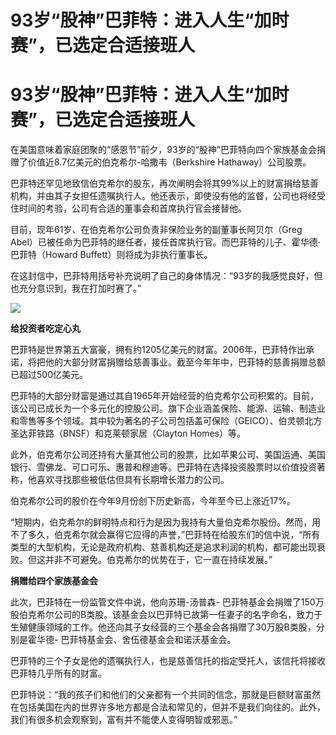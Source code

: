 # 93岁“股神”巴菲特：进入人生“加时赛”，已选定合适接班人

# 93岁“股神”巴菲特：进入人生“加时赛”，已选定合适接班人

在美国意味着家庭团聚的“感恩节”前夕，93岁的“股神”巴菲特向四个家族基金会捐赠了价值近8.7亿美元的伯克希尔-哈撒韦（Berkshire
Hathaway）公司股票。

巴菲特还罕见地致信伯克希尔的股东，再次阐明会将其99%以上的财富捐给慈善机构，并由其子女担任遗嘱执行人。他还表示，即使没有他的监督，公司也将经受住时间的考验，公司有合适的董事会和首席执行官会接替他。

目前，现年61岁、在伯克希尔公司负责非保险业务的副董事长阿贝尔（Greg
Abel）已被任命为巴菲特的继任者，接任首席执行官。而巴菲特的儿子、霍华德·巴菲特（Howard Buffett）则将成为非执行董事长。

在这封信中，巴菲特用括号补充说明了自己的身体情况：“93岁的我感觉良好，但也充分意识到，我在打加时赛了。”

![](https://inews.gtimg.com/om_bt/OU7cAb87uNszibHQLV2nACOIwyaowp8YGS0crGQa3oRWMAA/1000)

**给投资者吃定心丸**

巴菲特是世界第五大富豪，拥有约1205亿美元的财富。2006年，巴菲特作出承诺，将把他的大部分财富捐赠给慈善事业。截至今年年中，巴菲特的慈善捐赠总额已超过500亿美元。

巴菲特的大部分财富是通过其自1965年开始经营的伯克希尔公司积累的。目前，该公司已成长为一个多元化的控股公司。旗下企业涵盖保险、能源、运输、制造业和零售等多个领域。其中较为著名的子公司包括盖可保险（GEICO）、伯灵顿北方圣达菲铁路（BNSF）和克莱顿家居（Clayton
Homes）等。

此外，伯克希尔公司还持有大量其他公司的股票，比如苹果公司、美国运通、美国银行、雪佛龙、可口可乐、惠普和穆迪等。巴菲特在选择投资股票时以价值投资著称，他喜欢寻找那些被低估但具有长期增长潜力的公司。

伯克希尔公司的股价在今年9月份创下历史新高，今年至今已上涨近17%。

“短期内，伯克希尔的鲜明特点和行为是因为我持有大量伯克希尔股份。然而，用不了多久，伯克希尔就会赢得它应得的声誉，”巴菲特在给股东们的信中说，“所有类型的大型机构，无论是政府机构、慈善机构还是追求利润的机构，都可能出现衰败。但这并非不可避免。伯克希尔的优势在于，它一直在持续发展。”

**捐赠给四个家族基金会**

此次，巴菲特在一份监管文件中说，他向苏珊-汤普森-
巴菲特基金会捐赠了150万股伯克希尔公司的B类股。该基金会以巴菲特已故第一任妻子的名字命名，致力于生殖健康领域的工作。他还向其子女经营的三个基金会各捐赠了30万股B类股，分别是霍华德-
巴菲特基金会、舍伍德基金会和诺沃基金会。

巴菲特的三个子女是他的遗嘱执行人，也是慈善信托的指定受托人，该信托将接收巴菲特几乎所有的财富。

巴菲特说：“我的孩子们和他们的父亲都有一个共同的信念，那就是巨额财富虽然在包括美国在内的世界许多地方都是合法和常见的，但并不是我们向往的。此外，我们有很多机会观察到，富有并不能使人变得明智或邪恶。”

